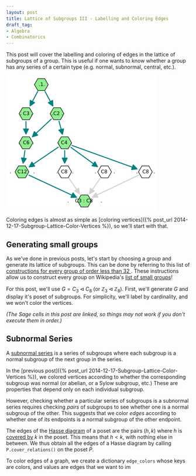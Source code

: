 ```yaml
---
layout: post
title: Lattice of Subgroups III - Labelling and Coloring Edges
draft_tag: 
- Algebra
- Combinatorics
---
```


This post will cover the labelling and coloring of edges in the lattice of subgroups of a group. This is useful if one wants to know whether a group has any series of a certain type (e.g. normal, subnormal, central, etc.).

![Lattice of subgroups of $C3:C8$](/images/C3semiC8.png)

<!--more-->

Coloring edges is almost as simple as [coloring vertices]({% post_url 2014-12-17-Subgroup-Lattice-Color-Vertices %}), so we'll start with that. 

## Generating small groups
As we've done in previous posts, let's start by choosing a group and generate its lattice of subgroups. This can be done by referring to this list of [constructions for every group of order less than 32 ](http://www.sagemath.org/doc/constructions/groups.html#construction-instructions-for-every-group-of-order-less-than-32). These instructions allow us to construct every group on Wikipedia's [list of small groups](http://en.wikipedia.org/wiki/List_of_small_groups)! 

For this post, we'll use $G = C_3 \lhd C_8$ (or $\mathbb{Z}_3 \lhd \mathbb{Z}_8$). First, we'll generate $G$ and display it's poset of subgroups. For simplicity, we'll label by cardinality, and we won't color the vertices.

*(The Sage cells in this post are linked, so things may not work if you don't execute them in order.)*

<div class="linked">
  <script type="text/x-sage">
# Define group and generate list of subgroups of the group
C3 = CyclicPermutationGroup(3)
alpha = PermutationGroupMorphism(C3,C3,[C3.gen().inverse()])
phi = [[(1,2,3,4,5,6,7,8)],[alpha]]

G = CyclicPermutationGroup(8).semidirect_product(C3,phi)
subgroups = G.subgroups()

# Define f(h,k) = True iff h is a subgroup of k
f = lambda h,k: h.is_subgroup(k)

# Define labels (structure_description requires database_gap package)
label = {subgroups[i] :"." + " "*floor(i/2) + str(len(subgroups[i])) + " "*ceil(i/2) + "." for i in range(len(subgroups))}
# label = {subgroups[i]: "." +" "*floor(i/2) + subgroups[i].structure_description()  + " "*ceil(i/2) + "." for i in range(len(subgroups))}

# Define and display the poset
P = Poset((subgroups, f))
P.plot(element_labels = label, vertex_shape= 'H', vertex_size = 800, vertex_colors = 'white')
  </script>
</div>

## Subnormal Series
A [subnormal series](http://en.wikipedia.org/wiki/Subgroup_series#Normal_series.2C_subnormal_series) is a series of subgroups where each subgroup is a normal subgroup of the next group in the series.

In the [previous post]({% post_url 2014-12-17-Subgroup-Lattice-Color-Vertices %}), we colored vertices according to whether the corresponding subgroup was normal (or abelian, or a Sylow subgroup, etc.) These are properties that depend only on each individual subgroup.

However, checking whether a particular series of subgroups is a subnormal series requires checking *pairs* of subgroups to see whether one is a normal subgroup of the other. This suggests that we color *edges* according to whether one of its endpoints is a normal subgroup of the other endpoint.

The edges of the [Hasse diagram](http://en.wikipedia.org/wiki/Hasse_diagram) of a poset are the pairs $(h,k)$ where $h$ is [covered by](http://en.wikipedia.org/wiki/Covering_relation) $k$ in the poset. This means that $h < k$, with nothing else in between. We thus obtain all the edges of a Hasse diagram by calling `P.cover_relations()` on the poset $P$.

To color edges of a graph, we create a dictionary `edge_colors` whose keys are colors, and values are edges that we want to im 
